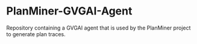 # PlanMiner-GVGAI-Agent
Repository containing a GVGAI agent that is used by the PlanMiner project to generate plan traces.

